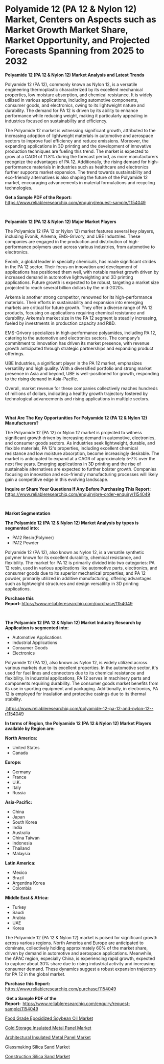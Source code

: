 <p><h1>Polyamide 12 (PA 12 & Nylon 12) Market, Centers on Aspects such as Market Growth Market Share, Market Opportunity, and Projected Forecasts Spanning from 2025 to 2032</h1></p><p><strong>Polyamide 12 (PA 12 & Nylon 12) Market Analysis and Latest Trends</strong></p>
<p><p>Polyamide 12 (PA 12), commonly known as Nylon 12, is a versatile engineering thermoplastic characterized by its excellent mechanical properties, low moisture absorption, and chemical resistance. It is widely utilized in various applications, including automotive components, consumer goods, and electronics, owing to its lightweight nature and durability. The demand for PA 12 is driven by its ability to enhance performance while reducing weight, making it particularly appealing in industries focused on sustainability and efficiency.</p><p>The Polyamide 12 market is witnessing significant growth, attributed to the increasing adoption of lightweight materials in automotive and aerospace sectors to improve fuel efficiency and reduce emissions. Moreover, the expanding applications in 3D printing and the development of innovative production techniques are fueling this trend. The market is expected to grow at a CAGR of 11.8% during the forecast period, as more manufacturers recognize the advantages of PA 12. Additionally, the rising demand for high-performance materials in industries such as healthcare and electronics further supports market expansion. The trend towards sustainability and eco-friendly alternatives is also shaping the future of the Polyamide 12 market, encouraging advancements in material formulations and recycling technologies.</p></p>
<p><strong>Get a Sample PDF of the Report:&nbsp;</strong> <a href="https://www.reliableresearchiq.com/enquiry/request-sample/1154049?utm_campaign=1159&utm_medium=2&utm_source=Github&utm_content=ia&utm_term=03042025&utm_id=polyamide-12-pa-12-nylon-12">https://www.reliableresearchiq.com/enquiry/request-sample/1154049</a></p>
<p>&nbsp;</p>
<p><strong>Polyamide 12 (PA 12 & Nylon 12) Major Market Players</strong></p>
<p><p>The Polyamide 12 (PA 12 or Nylon 12) market features several key players, including Evonik, Arkema, EMS-Grivory, and UBE Industries. These companies are engaged in the production and distribution of high-performance polymers used across various industries, from automotive to electronics.</p><p>Evonik, a global leader in specialty chemicals, has made significant strides in the PA 12 sector. Their focus on innovation and development of applications has positioned them well, with notable market growth driven by increased demand in automotive lightweighting and 3D printing applications. Future growth is expected to be robust, targeting a market size projected to reach several billion dollars by the mid-2020s.</p><p>Arkema is another strong competitor, renowned for its high-performance materials. Their efforts in sustainability and expansion into emerging markets are critical for future growth. They offer a diverse range of PA 12 products, focusing on applications requiring chemical resistance and durability. Arkema’s market size in the PA 12 segment is steadily increasing, fueled by investments in production capacity and R&D.</p><p>EMS-Grivory specializes in high-performance polyamides, including PA 12, catering to the automotive and electronics sectors. The company’s commitment to innovation has driven its market presence, with revenue growth anticipated through strategic partnerships and expanding product offerings.</p><p>UBE Industries, a significant player in the PA 12 market, emphasizes versatility and high quality. With a diversified portfolio and strong market presence in Asia and beyond, UBE is well-positioned for growth, responding to the rising demand in Asia-Pacific.</p><p>Overall, market revenue for these companies collectively reaches hundreds of millions of dollars, indicating a healthy growth trajectory fostered by technological advancements and rising applications in multiple sectors.</p></p>
<p>&nbsp;</p>
<p><strong>What Are The Key Opportunities For Polyamide 12 (PA 12 & Nylon 12) Manufacturers?</strong></p>
<p><p>The Polyamide 12 (PA 12) or Nylon 12 market is projected to witness significant growth driven by increasing demand in automotive, electronics, and consumer goods sectors. As industries seek lightweight, durable, and flexible materials, PA 12's properties, including excellent chemical resistance and low moisture absorption, become increasingly desirable. The market is anticipated to expand at a CAGR of approximately 5-7% over the next five years. Emerging applications in 3D printing and the rise of sustainable alternatives are expected to further bolster growth. Companies focusing on innovation and eco-friendly manufacturing processes will likely gain a competitive edge in this evolving landscape.</p></p>
<p><strong>Inquire or Share Your Questions If Any Before Purchasing This Report:</strong> <a href="https://www.reliableresearchiq.com/enquiry/pre-order-enquiry/1154049?utm_campaign=1159&utm_medium=2&utm_source=Github&utm_content=ia&utm_term=03042025&utm_id=polyamide-12-pa-12-nylon-12">https://www.reliableresearchiq.com/enquiry/pre-order-enquiry/1154049</a></p>
<p>&nbsp;</p>
<p><strong>Market Segmentation</strong></p>
<p><strong>The Polyamide 12 (PA 12 & Nylon 12) Market Analysis by types is segmented into:</strong></p>
<p><ul><li>PA12 Resin(Polymer)</li><li>PA12 Powder</li></ul></p>
<p><p>Polyamide 12 (PA 12), also known as Nylon 12, is a versatile synthetic polymer known for its excellent durability, chemical resistance, and flexibility. The market for PA 12 is primarily divided into two categories: PA 12 resin, used in various applications like automotive parts, electronics, and consumer goods due to its superior mechanical properties; and PA 12 powder, primarily utilized in additive manufacturing, offering advantages such as lightweight structures and design versatility in 3D printing applications.</p></p>
<p><strong>Purchase this Report:&nbsp;</strong><a href="https://www.reliableresearchiq.com/purchase/1154049?utm_campaign=1159&utm_medium=2&utm_source=Github&utm_content=ia&utm_term=03042025&utm_id=polyamide-12-pa-12-nylon-12">https://www.reliableresearchiq.com/purchase/1154049</a></p>
<p>&nbsp;</p>
<p><strong>The Polyamide 12 (PA 12 & Nylon 12) Market Industry Research by Application is segmented into:</strong></p>
<p><ul><li>Automotive Applications</li><li>Industrial Applications</li><li>Consumer Goods</li><li>Electronics</li></ul></p>
<p><p>Polyamide 12 (PA 12), also known as Nylon 12, is widely utilized across various markets due to its excellent properties. In the automotive sector, it's used for fuel lines and connectors due to its chemical resistance and flexibility. In industrial applications, PA 12 serves in machinery parts and components requiring durability. The consumer goods market benefits from its use in sporting equipment and packaging. Additionally, in electronics, PA 12 is employed for insulation and protective casings due to its thermal stability.</p></p>
<p><a href="https://www.reliableresearchiq.com/polyamide-12-pa-12-and-nylon-12--r1154049?utm_campaign=1159&utm_medium=2&utm_source=Github&utm_content=ia&utm_term=03042025&utm_id=polyamide-12-pa-12-nylon-12">&nbsp;https://www.reliableresearchiq.com/polyamide-12-pa-12-and-nylon-12--r1154049</a></p>
<p><strong>In terms of Region, the Polyamide 12 (PA 12 & Nylon 12) Market Players available by Region are:</strong></p>
<p>
    <p> <strong> North America: </strong>
        <ul>
            <li>United States</li>
            <li>Canada</li>
        </ul>
        </p> 
    <p> <strong> Europe: </strong>
        <ul>
            <li>Germany</li>
            <li>France</li>
            <li>U.K.</li>
            <li>Italy</li>
            <li>Russia</li>
        </ul>
        </p> 
    <p> <strong> Asia-Pacific: </strong>
        <ul>
            <li>China</li>
            <li>Japan</li>
            <li>South Korea</li>
            <li>India</li>
            <li>Australia</li>
            <li>China Taiwan</li>
            <li>Indonesia</li>
            <li>Thailand</li>
            <li>Malaysia</li>
        </ul>
        </p> 
    <p> <strong> Latin America: </strong>
        <ul>
            <li>Mexico</li>
            <li>Brazil</li>
            <li>Argentina Korea</li>
            <li>Colombia</li>
        </ul>
        </p> 
    <p> <strong> Middle East & Africa: </strong>
        <ul>
            <li>Turkey</li>
            <li>Saudi</li>
            <li>Arabia</li>
            <li>UAE</li>
            <li>Korea</li>
        </ul>
    </p>
    </p>
<p><p>The Polyamide 12 (PA 12 & Nylon 12) market is poised for significant growth across various regions. North America and Europe are anticipated to dominate, collectively holding approximately 60% of the market share, driven by demand in automotive and aerospace applications. Meanwhile, the APAC region, especially China, is experiencing rapid growth, expected to capture about 30% share due to rising industrial activity and increasing consumer demand. These dynamics suggest a robust expansion trajectory for PA 12 in the global market.</p></p>
<p><strong>Purchase this Report: </strong><a href="https://www.reliableresearchiq.com/purchase/1154049?utm_campaign=1159&utm_medium=2&utm_source=Github&utm_content=ia&utm_term=03042025&utm_id=polyamide-12-pa-12-nylon-12">https://www.reliableresearchiq.com/purchase/1154049</a></p>
<p>&nbsp;<strong>Get a Sample PDF of the Report:&nbsp;&nbsp;</strong><a href="https://www.reliableresearchiq.com/enquiry/request-sample/1154049?utm_campaign=1159&utm_medium=2&utm_source=Github&utm_content=ia&utm_term=03042025&utm_id=polyamide-12-pa-12-nylon-12">https://www.reliableresearchiq.com/enquiry/request-sample/1154049</a></p>
<p><strong></strong></p>
<p><p><a href="https://github.com/bloggglazaie/Market-Research-Report-List-1/blob/main/food-grade-epoxidized-soybean-oil-market.md?utm_campaign=1159&utm_medium=2&utm_source=Github&utm_content=ia&utm_term=03042025&utm_id=polyamide-12-pa-12-nylon-12">Food Grade Epoxidized Soybean Oil Market</a></p><p><a href="https://github.com/rndwazeri/Market-Research-Report-List-1/blob/main/cold-storage-insulated-metal-panel-market.md?utm_campaign=1159&utm_medium=2&utm_source=Github&utm_content=ia&utm_term=03042025&utm_id=polyamide-12-pa-12-nylon-12">Cold Storage Insulated Metal Panel Market</a></p><p><a href="https://github.com/resiebustin/Market-Research-Report-List-1/blob/main/architectural-insulated-metal-panel-market.md?utm_campaign=1159&utm_medium=2&utm_source=Github&utm_content=ia&utm_term=03042025&utm_id=polyamide-12-pa-12-nylon-12">Architectural Insulated Metal Panel Market</a></p><p><a href="https://github.com/lolahberkik5/Market-Research-Report-List-1/blob/main/glassmaking-silica-sand-market.md?utm_campaign=1159&utm_medium=2&utm_source=Github&utm_content=ia&utm_term=03042025&utm_id=polyamide-12-pa-12-nylon-12">Glassmaking Silica Sand Market</a></p><p><a href="https://github.com/dubelsuehsik/Market-Research-Report-List-1/blob/main/construction-silica-sand-market.md?utm_campaign=1159&utm_medium=2&utm_source=Github&utm_content=ia&utm_term=03042025&utm_id=polyamide-12-pa-12-nylon-12">Construction Silica Sand Market</a></p></p>